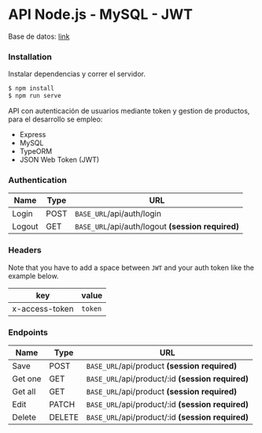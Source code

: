 # API Node.js - MySQL - JWT

Base de datos: [link](https://github.com/oscaretnia/api-node-mysql/blob/master/api_node_mysql.sql)

### Installation

Instalar dependencias y correr el servidor.

```sh
$ npm install
$ npm run serve
```


API con autenticación de usuarios mediante token y gestion de productos, para el desarrollo se empleo:

  - Express
  - MySQL
  - TypeORM
  - JSON Web Token (JWT)

### Authentication

| **Name** | **Type** | **URL** |
| ------ | ------ | ------ |
| Login | POST | `BASE_URL`/api/auth/login |
| Logout | GET | `BASE_URL`/api/auth/logout **(session required)** |

### Headers

Note that you have to add a space between `JWT` and your auth token like the example below.

| **key** | **value** |
| ------ | ------ |
| x-access-token | `token` |

### Endpoints

| **Name** | **Type** | **URL** |
| ------ | ------ | ------ |
| Save | POST | `BASE_URL`/api/product **(session required)** |
| Get one  | GET | `BASE_URL`/api/product/:id **(session required)** |
| Get all  | GET | `BASE_URL`/api/product **(session required)** |
| Edit | PATCH | `BASE_URL`/api/product/:id **(session required)** |
| Delete | DELETE | `BASE_URL`/api/product/:id **(session required)** |